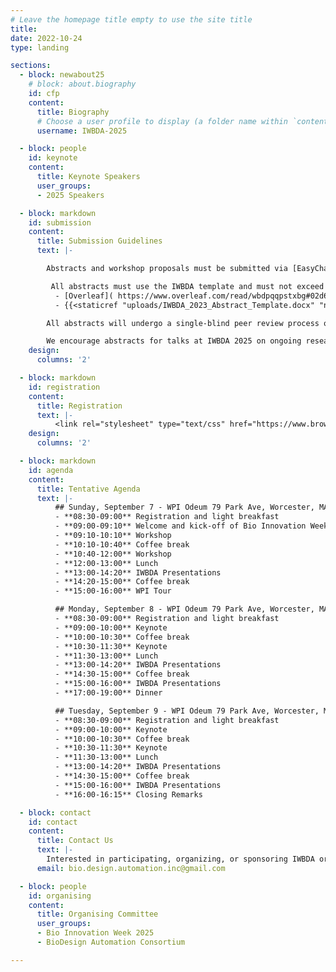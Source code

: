 ```yaml
---
# Leave the homepage title empty to use the site title
title:
date: 2022-10-24
type: landing

sections:
  - block: newabout25
    # block: about.biography
    id: cfp
    content:
      title: Biography
      # Choose a user profile to display (a folder name within `content/authors/`)
      username: IWBDA-2025

  - block: people
    id: keynote
    content:
      title: Keynote Speakers
      user_groups:
      - 2025 Speakers

  - block: markdown
    id: submission
    content:
      title: Submission Guidelines
      text: |-

        Abstracts and workshop proposals must be submitted via [EasyChair](https://easychair.org/conferences/?conf=iwbda25). Submissions cannot exceed two pages (excluding figures and tables). If you do not have an EasyChair account, please create one by following the instructions specified [here](https://easychair.org/help/account_creation).

         All abstracts must use the IWBDA template and must not exceed two pages excluding the figures and tables. The following versions of the template are available for use:
          - [Overleaf]( https://www.overleaf.com/read/wbdpqqpstxbg#02d65f.)
          - {{<staticref "uploads/IWBDA_2023_Abstract_Template.docx" "newtab">}}MS Word{{</staticref>}}

        All abstracts will undergo a single-blind peer review process on EasyChair. The accepted abstracts will be invited to present their work as a poster or a talk at the conference.

        We encourage abstracts for talks at IWBDA 2025 on ongoing research that may be submitted as a full journal paper later. We are currently in talks with ACS Synthetic Biology to set up a special issue on bio-design automation for such extended journal submissions.
    design:
      columns: '2'

  - block: markdown
    id: registration
    content:
      title: Registration
      text: |-
          <link rel="stylesheet" type="text/css" href="https://www.brownpapertickets.com/widget_v671.css" /> <DIV ID="bpt_eventbody"><CENTER><BR><BR>Brown Paper Tickets Ticket Widget Loading...<BR><BR><A HREF="https://www.brownpapertickets.com/event/6694087">Click Here</A> to visit the Brown Paper Tickets event page.</CENTER><BR><BR></DIV> <script src="https://www.brownpapertickets.com/eventwidget.js?event=6694087&nodescription=1" type="text/javascript" language="javascript"></script> <script src="https://www.brownpapertickets.com/widget_v671.js?event=6694087" type="text/javascript" language="javascript"></script>
    design:
      columns: '2'

  - block: markdown
    id: agenda
    content:
      title: Tentative Agenda
      text: |-
          ## Sunday, September 7 - WPI Odeum 79 Park Ave, Worcester, MA 01605
          - **08:30-09:00** Registration and light breakfast
          - **09:00-09:10** Welcome and kick-off of Bio Innovation Week
          - **09:10-10:10** Workshop
          - **10:10-10:40** Coffee break
          - **10:40-12:00** Workshop
          - **12:00-13:00** Lunch
          - **13:00-14:20** IWBDA Presentations
          - **14:20-15:00** Coffee break
          - **15:00-16:00** WPI Tour

          ## Monday, September 8 - WPI Odeum 79 Park Ave, Worcester, MA 01605
          - **08:30-09:00** Registration and light breakfast
          - **09:00-10:00** Keynote
          - **10:00-10:30** Coffee break
          - **10:30-11:30** Keynote
          - **11:30-13:00** Lunch
          - **13:00-14:20** IWBDA Presentations
          - **14:30-15:00** Coffee break
          - **15:00-16:00** IWBDA Presentations
          - **17:00-19:00** Dinner

          ## Tuesday, September 9 - WPI Odeum 79 Park Ave, Worcester, MA 01605
          - **08:30-09:00** Registration and light breakfast
          - **09:00-10:00** Keynote
          - **10:00-10:30** Coffee break
          - **10:30-11:30** Keynote
          - **11:30-13:00** Lunch
          - **13:00-14:20** IWBDA Presentations
          - **14:30-15:00** Coffee break
          - **15:00-16:00** IWBDA Presentations
          - **16:00-16:15** Closing Remarks

  - block: contact
    id: contact
    content:
      title: Contact Us
      text: |-
        Interested in participating, organizing, or sponsoring IWBDA or Bio Innovation Week? Reach out to us for more information on how you can get involved in IWBDA, IWBMA, the Nona Works Hackathon, or SBOL Workshops. We look forward to hearing from you!
      email: bio.design.automation.inc@gmail.com

  - block: people
    id: organising
    content:
      title: Organising Committee
      user_groups:
      - Bio Innovation Week 2025
      - BioDesign Automation Consortium

---
```

